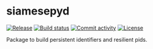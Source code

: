 # siamesepyd

[![Release](https://img.shields.io/github/v/release/jdiezperezj/siamesepyd)](https://img.shields.io/github/v/release/jdiezperezj/siamesepyd)
[![Build status](https://img.shields.io/github/actions/workflow/status/jdiezperezj/siamesepyd/main.yml?branch=main)](https://github.com/jdiezperezj/siamesepyd/actions/workflows/main.yml?query=branch%3Amain)
[![Commit activity](https://img.shields.io/github/commit-activity/m/jdiezperezj/siamesepyd)](https://img.shields.io/github/commit-activity/m/jdiezperezj/siamesepyd)
[![License](https://img.shields.io/github/license/jdiezperezj/siamesepyd)](https://img.shields.io/github/license/jdiezperezj/siamesepyd)

Package to build persistent identifiers and resilient pids.

